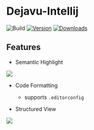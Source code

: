 # Dejavu-Intellij

![Build](https://github.com/oovm/Wit-Intellij/workflows/Build/badge.svg)
[![Version](https://img.shields.io/jetbrains/plugin/v/24001.svg)](https://plugins.jetbrains.com/plugin/PLUGIN_ID)
[![Downloads](https://img.shields.io/jetbrains/plugin/d/24001.svg)](https://plugins.jetbrains.com/plugin/PLUGIN_ID)

## Features

- Semantic Highlight

![](https://github.com/oovm/WIT-Intellij/assets/17541209/8b1200e4-6107-4c0e-9def-2221f16827c1)

- Code Formatting
    - supports `.editorconfig`

- Structured View

![](https://github.com/oovm/WIT-Intellij/assets/17541209/d4e851e3-f55f-4f0d-82b2-b587abefffd2)

